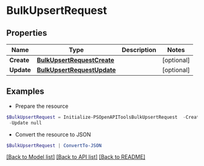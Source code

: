 # BulkUpsertRequest
## Properties

Name | Type | Description | Notes
------------ | ------------- | ------------- | -------------
**Create** | [**BulkUpsertRequestCreate**](BulkUpsertRequestCreate.md) |  | [optional] 
**Update** | [**BulkUpsertRequestUpdate**](BulkUpsertRequestUpdate.md) |  | [optional] 

## Examples

- Prepare the resource
```powershell
$BulkUpsertRequest = Initialize-PSOpenAPIToolsBulkUpsertRequest  -Create null `
 -Update null
```

- Convert the resource to JSON
```powershell
$BulkUpsertRequest | ConvertTo-JSON
```

[[Back to Model list]](../README.md#documentation-for-models) [[Back to API list]](../README.md#documentation-for-api-endpoints) [[Back to README]](../README.md)


